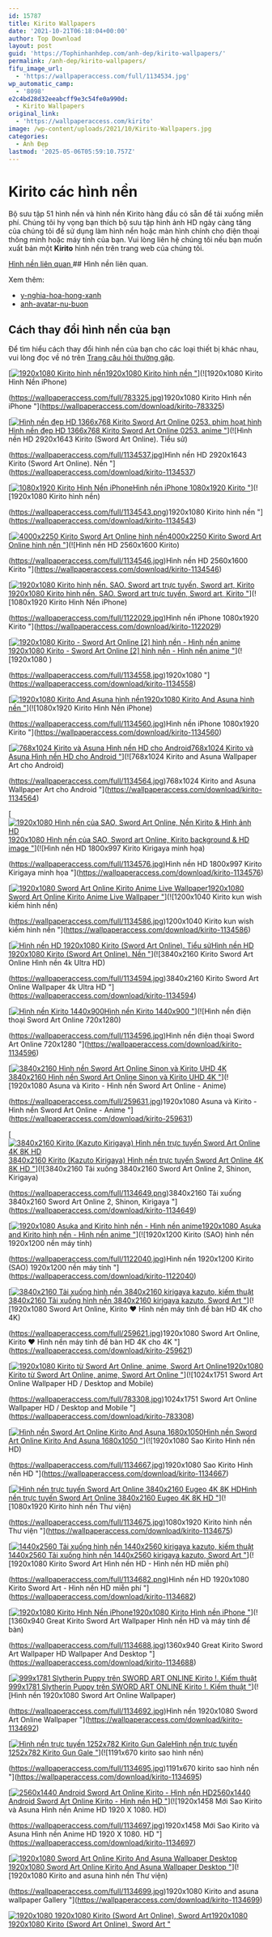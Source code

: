 ```yaml
---
id: 15787
title: Kirito Wallpapers
date: '2021-10-21T06:18:04+00:00'
author: Top Download
layout: post
guid: 'https://Tophinhanhdep.com/anh-dep/kirito-wallpapers/'
permalink: /anh-dep/kirito-wallpapers/
fifu_image_url:
  - 'https://wallpaperaccess.com/full/1134534.jpg'
wp_automatic_camp:
  - '8098'
e2c4bd28d32eeabcff9e3c54fe0a990d:
  - Kirito Wallpapers
original_link:
  - 'https://wallpaperaccess.com/kirito'
image: /wp-content/uploads/2021/10/Kirito-Wallpapers.jpg
categories:
  - Ảnh Đẹp
lastmod: '2025-05-06T05:59:10.757Z'
---
```

# Kirito các hình nền

Bộ sưu tập 51 hình nền và hình nền Kirito hàng đầu có sẵn để tải xuống miễn phí. Chúng tôi hy vọng bạn thích bộ sưu tập hình ảnh HD ngày càng tăng của chúng tôi để sử dụng làm hình nền hoặc màn hình chính cho điện thoại thông minh hoặc máy tính của bạn. Vui lòng liên hệ chúng tôi nếu bạn muốn xuất bản một **Kirito** hình nền trên trang web của chúng tôi.

[Hình nền liên quan ](#related) ## Hình nền liên quan.

   
 Xem thêm:

   
- [y-nghia-hoa-hong-xanh](https://tophinhanhdep.com/hoa-hong/y-nghia-hoa-hong-xanh/)
- [anh-avatar-nu-buon](https://tophinhanhdep.com/anh-avatar/anh-avatar-nu-buon/)

## Cách thay đổi hình nền của bạn

Để tìm hiểu cách thay đổi hình nền của bạn cho các loại thiết bị khác nhau, vui lòng đọc về nó trên [Trang câu hỏi thường gặp](https://tophinhanhdep.com/faq/).

  
[[![1920x1080 Kirito hình nền](https://wallpaperaccess.com/full/1134534.jpg)1920x1080 Kirito hình nền "](https://wallpaperaccess.com/download/kirito-1134534)](![1920x1080 Kirito Hình Nền iPhone)

(https://wallpaperaccess.com/full/783325.jpg)1920x1080 Kirito Hình nền iPhone "](https://wallpaperaccess.com/download/kirito-783325)

[[![Hình nền đẹp HD 1366x768 Kirito Sword Art Online 0253.  phim hoạt hình](https://wallpaperaccess.com/full/815595.jpg)Hình nền đẹp HD 1366x768 Kirito Sword Art Online 0253. anime "](https://wallpaperaccess.com/download/kirito-815595)](![Hình nền HD 2920x1643 Kirito (Sword Art Online).  Tiểu sử)

(https://wallpaperaccess.com/full/1134537.jpg)Hình nền HD 2920x1643 Kirito (Sword Art Online). Nền "](https://wallpaperaccess.com/download/kirito-1134537)

[[![1080x1920 Kirito Hình Nền iPhone](https://wallpaperaccess.com/full/1134541.jpg)Hình nền iPhone 1080x1920 Kirito "](https://wallpaperaccess.com/download/kirito-1134541)](![1920x1080 Kirito hình nền)

(https://wallpaperaccess.com/full/1134543.png)1920x1080 Kirito hình nền "](https://wallpaperaccess.com/download/kirito-1134543)

[[![4000x2250 Kirito Sword Art Online hình nền](https://wallpaperaccess.com/full/1134544.jpg)4000x2250 Kirito Sword Art Online hình nền "](https://wallpaperaccess.com/download/kirito-1134544)](![Hình nền HD 2560x1600 Kirito)

(https://wallpaperaccess.com/full/1134546.jpg)Hình nền HD 2560x1600 Kirito "](https://wallpaperaccess.com/download/kirito-1134546)

[[![1920x1080 Kirito hình nền.  SAO.  Sword art trực tuyến, Sword art, Kirito](https://wallpaperaccess.com/full/1134547.jpg)1920x1080 Kirito hình nền. SAO. Sword art trực tuyến, Sword art, Kirito "](https://wallpaperaccess.com/download/kirito-1134547)](![1080x1920 Kirito Hình Nền iPhone)

(https://wallpaperaccess.com/full/1122029.jpg)Hình nền iPhone 1080x1920 Kirito "](https://wallpaperaccess.com/download/kirito-1122029)

[[![1920x1080 Kirito - Sword Art Online [2] hình nền - Hình nền anime](https://wallpaperaccess.com/full/1134549.jpg)1920x1080 Kirito - Sword Art Online \[2\] hình nền - Hình nền anime "](https://wallpaperaccess.com/download/kirito-1134549)](![1920x1080 )

(https://wallpaperaccess.com/full/1134558.jpg)1920x1080 "](https://wallpaperaccess.com/download/kirito-1134558)

[[![1920x1080 Kirito And Asuna hình nền](https://wallpaperaccess.com/full/1134559.jpg)1920x1080 Kirito And Asuna hình nền "](https://wallpaperaccess.com/download/kirito-1134559)](![1080x1920 Kirito Hình Nền iPhone)

(https://wallpaperaccess.com/full/1134560.jpg)Hình nền iPhone 1080x1920 Kirito "](https://wallpaperaccess.com/download/kirito-1134560)

[[![768x1024 Kirito và Asuna Hình nền HD cho Android](https://wallpaperaccess.com/full/1134561.jpg)768x1024 Kirito và Asuna Hình nền HD cho Android "](https://wallpaperaccess.com/download/kirito-1134561)](![768x1024 Kirito and Asuna Wallpaper Art cho Android)

(https://wallpaperaccess.com/full/1134564.jpg)768x1024 Kirito and Asuna Wallpaper Art cho Android "](https://wallpaperaccess.com/download/kirito-1134564)

[[![1920x1080 Hình nền của SAO, Sword Art Online, Nền Kirito & Hình ảnh HD](https://wallpaperaccess.com/full/1134565.jpg)1920x1080 Hình nền của SAO, Sword art Online, Kirito background &amp; HD image "](https://wallpaperaccess.com/download/kirito-1134565)](![Hình nền HD 1800x997 Kirito Kirigaya minh họa)

(https://wallpaperaccess.com/full/1134576.jpg)Hình nền HD 1800x997 Kirito Kirigaya minh họa "](https://wallpaperaccess.com/download/kirito-1134576)

[[![1920x1080 Sword Art Online Kirito Anime Live Wallpaper](https://wallpaperaccess.com/full/1134579.jpg)1920x1080 Sword Art Online Kirito Anime Live Wallpaper "](https://wallpaperaccess.com/download/kirito-1134579)](![1200x1040 Kirito kun wish kiếm hình nền)

(https://wallpaperaccess.com/full/1134586.jpg)1200x1040 Kirito kun wish kiếm hình nền "](https://wallpaperaccess.com/download/kirito-1134586)

[[![Hình nền HD 1920x1080 Kirito (Sword Art Online).  Tiểu sử](https://wallpaperaccess.com/full/783330.jpg)Hình nền HD 1920x1080 Kirito (Sword Art Online). Nền "](https://wallpaperaccess.com/download/kirito-783330)](![3840x2160 Kirito Sword Art Online Hình nền 4k Ultra HD)

(https://wallpaperaccess.com/full/1134594.jpg)3840x2160 Kirito Sword Art Online Wallpaper 4k Ultra HD "](https://wallpaperaccess.com/download/kirito-1134594)

[[![Hình nền Kirito 1440x900](https://wallpaperaccess.com/full/1134595.jpg)Hình nền Kirito 1440x900 "](https://wallpaperaccess.com/download/kirito-1134595)](![Hình nền điện thoại Sword Art Online 720x1280)

(https://wallpaperaccess.com/full/1134596.jpg)Hình nền điện thoại Sword Art Online 720x1280 "](https://wallpaperaccess.com/download/kirito-1134596)

[[![3840x2160 Hình nền Sword Art Online Sinon và Kirito UHD 4K](https://wallpaperaccess.com/full/1134645.jpg)3840x2160 Hình nền Sword Art Online Sinon và Kirito UHD 4K "](https://wallpaperaccess.com/download/kirito-1134645)](![1920x1080 Asuna và Kirito - Hình nền Sword Art Online - Anime)

(https://wallpaperaccess.com/full/259631.jpg)1920x1080 Asuna và Kirito - Hình nền Sword Art Online - Anime "](https://wallpaperaccess.com/download/kirito-259631)

[[![3840x2160 Kirito (Kazuto Kirigaya) Hình nền trực tuyến Sword Art Online 4K 8K HD](https://wallpaperaccess.com/full/1134648.jpg)3840x2160 Kirito (Kazuto Kirigaya) Hình nền trực tuyến Sword Art Online 4K 8K HD "](https://wallpaperaccess.com/download/kirito-1134648)](![3840x2160 Tải xuống 3840x2160 Sword Art Online 2, Shinon, Kirigaya)

(https://wallpaperaccess.com/full/1134649.png)3840x2160 Tải xuống 3840x2160 Sword Art Online 2, Shinon, Kirigaya "](https://wallpaperaccess.com/download/kirito-1134649)

[[![1920x1080 Asuka and Kirito hình nền - Hình nền anime](https://wallpaperaccess.com/full/1134651.jpg)1920x1080 Asuka and Kirito hình nền - Hình nền anime "](https://wallpaperaccess.com/download/kirito-1134651)](![1920x1200 Kirito (SAO) hình nền 1920x1200 nền máy tính)

(https://wallpaperaccess.com/full/1122040.jpg)Hình nền 1920x1200 Kirito (SAO) 1920x1200 nền máy tính "](https://wallpaperaccess.com/download/kirito-1122040)

[[![3840x2160 Tải xuống hình nền 3840x2160 kirigaya kazuto, kiếm thuật](https://wallpaperaccess.com/full/1134653.jpg)3840x2160 Tải xuống hình nền 3840x2160 kirigaya kazuto, Sword Art "](https://wallpaperaccess.com/download/kirito-1134653)](![1920x1080 Sword Art Online, Kirito ❤ Hình nền máy tính để bàn HD 4K cho 4K)

(https://wallpaperaccess.com/full/259621.jpg)1920x1080 Sword Art Online, Kirito ❤ Hình nền máy tính để bàn HD 4K cho 4K "](https://wallpaperaccess.com/download/kirito-259621)

[[![1920x1080 Kirito từ Sword Art Online, anime, Sword Art Online](https://wallpaperaccess.com/full/1134659.jpg)1920x1080 Kirito từ Sword Art Online, anime, Sword Art Online "](https://wallpaperaccess.com/download/kirito-1134659)](![1024x1751 Sword Art Online Wallpaper HD / Desktop and Mobile)

(https://wallpaperaccess.com/full/783308.jpg)1024x1751 Sword Art Online Wallpaper HD / Desktop and Mobile "](https://wallpaperaccess.com/download/kirito-783308)

[[![Hình nền Sword Art Online Kirito And Asuna 1680x1050](https://wallpaperaccess.com/full/1134662.jpg)Hình nền Sword Art Online Kirito And Asuna 1680x1050 "](https://wallpaperaccess.com/download/kirito-1134662)](![1920x1080 Sao Kirito Hình nền HD)

(https://wallpaperaccess.com/full/1134667.jpg)1920x1080 Sao Kirito Hình nền HD "](https://wallpaperaccess.com/download/kirito-1134667)

[[![Hình nền trực tuyến Sword Art Online 3840x2160 Eugeo 4K 8K HD](https://wallpaperaccess.com/full/1134670.jpg)Hình nền trực tuyến Sword Art Online 3840x2160 Eugeo 4K 8K HD "](https://wallpaperaccess.com/download/kirito-1134670)](![1080x1920 Kirito hình nền Thư viện)

(https://wallpaperaccess.com/full/1134675.jpg)1080x1920 Kirito hình nền Thư viện "](https://wallpaperaccess.com/download/kirito-1134675)

[[![1440x2560 Tải xuống hình nền 1440x2560 kirigaya kazuto, kiếm thuật](https://wallpaperaccess.com/full/1134680.jpg)1440x2560 Tải xuống hình nền 1440x2560 kirigaya kazuto, Sword Art "](https://wallpaperaccess.com/download/kirito-1134680)](![1920x1080 Kirito Sword Art Hình nền HD - Hình nền HD miễn phí)

(https://wallpaperaccess.com/full/1134682.png)Hình nền HD 1920x1080 Kirito Sword Art - Hình nền HD miễn phí "](https://wallpaperaccess.com/download/kirito-1134682)

[[![1920x1080 Kirito Hình Nền iPhone](https://wallpaperaccess.com/full/1134686.jpg)1920x1080 Kirito Hình nền iPhone "](https://wallpaperaccess.com/download/kirito-1134686)](![1360x940 Great Kirito Sword Art Wallpaper Hình nền HD và máy tính để bàn)

(https://wallpaperaccess.com/full/1134688.jpg)1360x940 Great Kirito Sword Art Wallpaper HD Wallpaper And Desktop "](https://wallpaperaccess.com/download/kirito-1134688)

[[![999x1781 Slytherin Puppy trên SWORD ART ONLINE Kirito !.  Kiếm thuật](https://wallpaperaccess.com/full/783316.jpg)999x1781 Slytherin Puppy trên SWORD ART ONLINE Kirito !. Kiếm thuật "](https://wallpaperaccess.com/download/kirito-783316)](![Hình nền 1920x1080 Sword Art Online Wallpaper)

(https://wallpaperaccess.com/full/1134692.jpg)Hình nền 1920x1080 Sword Art Online Wallpaper "](https://wallpaperaccess.com/download/kirito-1134692)

[[![Hình nền trực tuyến 1252x782 Kirito Gun Gale](https://wallpaperaccess.com/full/1134694.jpg)Hình nền trực tuyến 1252x782 Kirito Gun Gale "](https://wallpaperaccess.com/download/kirito-1134694)](![1191x670 kirito sao hình nền)

(https://wallpaperaccess.com/full/1134695.jpg)1191x670 kirito sao hình nền "](https://wallpaperaccess.com/download/kirito-1134695)

[[![2560x1440 Android Sword Art Online Kirito - Hình nền HD](https://wallpaperaccess.com/full/1134696.jpg)2560x1440 Android Sword Art Online Kirito - Hình nền HD "](https://wallpaperaccess.com/download/kirito-1134696)](![1920x1458 Mới Sao Kirito và Asuna Hình nền Anime HD 1920 X 1080. HD)

(https://wallpaperaccess.com/full/1134697.jpg)1920x1458 Mới Sao Kirito và Asuna Hình nền Anime HD 1920 X 1080. HD "](https://wallpaperaccess.com/download/kirito-1134697)

[[![1920x1080 Sword Art Online Kirito And Asuna Wallpaper Desktop](https://wallpaperaccess.com/full/1134698.jpg)1920x1080 Sword Art Online Kirito And Asuna Wallpaper Desktop "](https://wallpaperaccess.com/download/kirito-1134698)](![1920x1080 Kirito and asuna hình nền Thư viện)

(https://wallpaperaccess.com/full/1134699.jpg)1920x1080 Kirito and asuna wallpaper Gallery "](https://wallpaperaccess.com/download/kirito-1134699)

[![1920x1080 1920x1080 Kirito (Sword Art Online), Sword Art](https://wallpaperaccess.com/full/1134703.png)1920x1080 1920x1080 Kirito (Sword Art Online), Sword Art "](https://wallpaperaccess.com/download/kirito-1134703)
